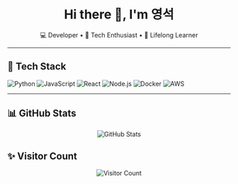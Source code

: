 <h1 align="center">Hi there 👋, I'm 영석 </h1>
<p align="center">
  💻 Developer • 🚀 Tech Enthusiast • 🌱 Lifelong Learner
</p>

---

## 🔧 Tech Stack

![Python](https://img.shields.io/badge/Python-3776AB?style=flat-square&logo=python&logoColor=white)
![JavaScript](https://img.shields.io/badge/JavaScript-F7DF1E?style=flat-square&logo=javascript&logoColor=black)
![React](https://img.shields.io/badge/React-20232A?style=flat-square&logo=react&logoColor=61DAFB)
![Node.js](https://img.shields.io/badge/Node.js-339933?style=flat-square&logo=nodedotjs&logoColor=white)
![Docker](https://img.shields.io/badge/Docker-2496ED?style=flat-square&logo=docker&logoColor=white)
![AWS](https://img.shields.io/badge/AWS-232F3E?style=flat-square&logo=amazonaws&logoColor=white)

---

## 📊 GitHub Stats

<p align="center">
  <img src="https://github-readme-stats.vercel.app/api?username=yourusername&show_icons=true&theme=tokyonight" alt="GitHub Stats" />
</p>


## ✨ Visitor Count

<p align="center">
  <img src="https://komarev.com/ghpvc/?username=yourusername&style=flat-square&color=blue" alt="Visitor Count"/>
</p>
